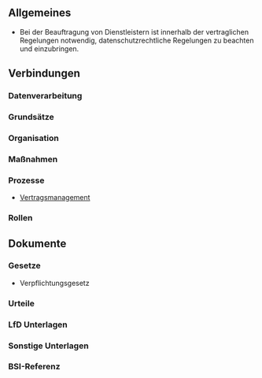 ## Allgemeines
- Bei der Beauftragung von Dienstleistern ist innerhalb der vertraglichen Regelungen notwendig, datenschutzrechtliche Regelungen zu beachten und einzubringen.
## Verbindungen
### Datenverarbeitung
### Grundsätze
### Organisation
### Maßnahmen
### Prozesse
- [Vertragsmanagement](../Organisation/Vertraege.md)
### Rollen

## Dokumente
### Gesetze
- Verpflichtungsgesetz
### Urteile
### LfD Unterlagen
### Sonstige Unterlagen
### BSI-Referenz